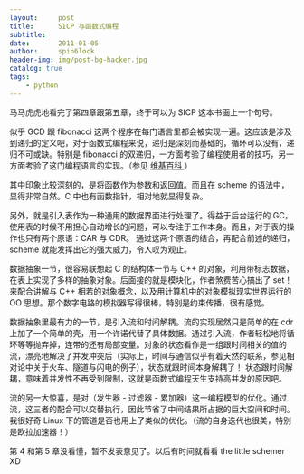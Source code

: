 ```yaml
---
layout:     post
title:      SICP 与函数式编程
subtitle:   
date:       2011-01-05
author:     spin6lock
header-img: img/post-bg-hacker.jpg
catalog: true
tags:
    - python
---
```

马马虎虎地看完了第四章跟第五章，终于可以为 SICP 这本书画上一个句号。

似乎 GCD 跟 fibonacci 这两个程序在每门语言里都会被实现一遍。这应该是涉及到递归的定义吧，对于函数式编程来说，递归是深刻而基础的，循环可以没有，递归不可或缺。特别是 fibonacci 的双递归，一方面考验了编程使用者的技巧，另一方面考验了这门编程语言的实现。（参见 [ 维基百科 ](http://zh.wikipedia.org/zh-cn/%E7%BC%96%E8%AF%91%E5%99%A8%E9%80%92%E5%BD%92%E6%B5%8B%E8%AF%95)）

其中印象比较深刻的，是将函数作为参数和返回值。而且在 scheme 的语法中，显得非常自然。C 中也有函数指针，相对地就显得复杂。

另外，就是引入表作为一种通用的数据界面进行处理了。得益于后台运行的 GC，使用表的时候不用担心自动增长的问题，可以专注于工作本身。而且，对于表的操作也只有两个原语：CAR 与 CDR。 通过这两个原语的结合，再配合前述的递归，scheme 就能发挥出它的强大威力，令人叹为观止。

数据抽象一节，很容易联想起 C 的结构体一节与 C++ 的对象，利用带标志数据，在表上实现了多样的抽象对象。后面接的就是模块化，作者煞费苦心搞出了 set！来配合讲解与 C++ 相若的对象概念，以及用计算机中的对象模拟现实世界运行的 OO 思想。那个数字电路的模拟器写得很棒，特别是约束传播，很有感觉。

数据抽象里最有力的一节，是引入流和时间解耦。流的实现居然只是简单的在 cdr 上加了一个简单的壳，用一个许诺代替了具体数据。通过引入流，作者轻松地将循环等等抛弃掉，连带的还有局部变量。对象的状态看作是一组跟时间相关的值的流，漂亮地解决了并发冲突后（实际上，时间与通信似乎有着天然的联系，参见相对论中关于火车、隧道与闪电的例子），状态就跟时间本身解耦了！ 状态跟时间解耦，意味着并发性不再受到限制，这就是函数式编程天生支持高并发的原因吧。

流的另一大惊喜，是对（发生器 - 过滤器 - 累加器）这一编程模型的优化。通过流，这三者的配合可以交替执行，因此节省了中间结果所占据的巨大空间和时间。我很好奇 Linux 下的管道是否也用上了类似的优化。（流的自身迭代也很美，特别是欧拉加速器！）

第 4 和第 5 章没看懂，暂不发表意见了。以后有时间就看看 the little schemer XD
